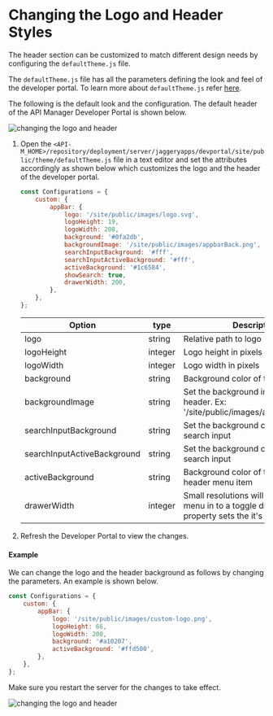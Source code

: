 # Changing the Logo and Header Styles

The header section can be customized to match different design needs by configuring the `defaultTheme.js` file.

The `defaultTheme.js` file has all the parameters defining the look and feel of the developer portal. To learn more about `defaultTheme.js` refer [here]({{base_path}}/develop/customizations/customizing-the-developer-portal/overriding-developer-portal-theme/#devportal).

The following is the default look and the configuration. The default header of the API Manager Developer Portal is shown below.

![changing the logo and header]({{base_path}}/assets/img/learn/changing-the-logo-and-header1.png)

1. Open the `<API-M_HOME>/repository/deployment/server/jaggeryapps/devportal/site/public/theme/defaultTheme.js` file in a text editor and set the attributes accordingly as shown below which customizes the logo and the header of the developer portal.

    ```js
    const Configurations = {
        custom: {
            appBar: {
                logo: '/site/public/images/logo.svg',
                logoHeight: 19,
                logoWidth: 208,
                background: '#0fa2db',
                backgroundImage: '/site/public/images/appbarBack.png',
                searchInputBackground: '#fff',
                searchInputActiveBackground: '#fff',
                activeBackground: '#1c6584',
                showSearch: true,
                drawerWidth: 200,
            },
        },
    };
    ```

    | Option | type | Description |
    | ------ | -- | ----------- |
    | logo | string | Relative path to logo |
    | logoHeight | integer | Logo height in pixels |
    | logoWidth | integer | Logo width in pixels |
    | background | string | Background color of the header |
    | backgroundImage | string | Set the background image to the header. Ex: '/site/public/images/appbarBack.png' |
    | searchInputBackground | string | Set the background color for the search input |
    | searchInputActiveBackground | string | Set the background color for the search input |
    | activeBackground | string | Background color of the selected header menu item |
    | drawerWidth | integer | Small resolutions will collopse the top menu in to a toggle drawer. This property sets the it's width in pixels |

2. Refresh the Developer Portal to view the changes.

#### Example

We can change the logo and the header background as follows by changing the parameters. An example is shown below.

```js
const Configurations = {
    custom: {
        appBar: {
            logo: '/site/public/images/custom-logo.png',
            logoHeight: 66,
            logoWidth: 200,
            background: '#a10207',
            activeBackground: '#ffd500',
        },
    },
};
```

Make sure you restart the server for the changes to take effect.

![changing the logo and header]({{base_path}}/assets/img/learn/changing-the-logo-and-header2.png) 
